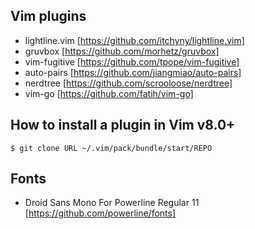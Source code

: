 ## Vim plugins

- lightline.vim [https://github.com/itchyny/lightline.vim]
- gruvbox       [https://github.com/morhetz/gruvbox]
- vim-fugitive  [https://github.com/tpope/vim-fugitive]
- auto-pairs    [https://github.com/jiangmiao/auto-pairs]
- nerdtree      [https://github.com/scrooloose/nerdtree]
- vim-go        [https://github.com/fatih/vim-go]

## How to install a plugin in Vim v8.0+

```
$ git clone URL ~/.vim/pack/bundle/start/REPO
```

## Fonts

- Droid Sans Mono For Powerline Regular 11 [https://github.com/powerline/fonts]

